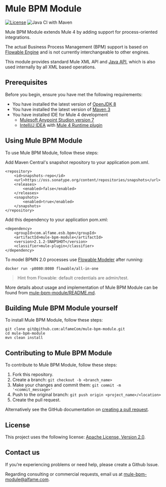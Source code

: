 # Mule BPM Module

[![License](https://img.shields.io/hexpm/l/plug.svg)](https://github.com/alfameCom/mule-bpm-module/blob/master/LICENSE.txt)
![Java CI with Maven](https://github.com/alfameCom/mule-bpm-module/workflows/Java%20CI%20with%20Maven/badge.svg)

Mule BPM Module extends Mule 4 by adding support for process-oriented integrations.

The actual Business Process Management (BPM) support is based on [Flowable Engine](https://github.com/flowable/flowable-engine) and is not currently interchangeable to other engines.

This module provides standard Mule XML API and [Java API](mule-bpm-api), which is also used internally by all XML based operations.

## Prerequisites

Before you begin, ensure you have met the following requirements:
* You have installed the latest version of [OpenJDK 8](https://adoptopenjdk.net)
* You have installed the latest version of [Maven 3](http://maven.apache.org)
* You have installed IDE for Mule 4 development
  * [Mulesoft Anypoint Studion version 7](https://www.mulesoft.com/lp/dl/studio)
  * [Intelli/J IDEA](https://www.jetbrains.com/idea/) with [Mule 4 Runtime plugin](https://plugins.jetbrains.com/plugin/10822-mule-4-runtime-)

## Using Mule BPM Module

To use Mule BPM Module, follow these steps:

Add Maven Central's snapshot repository to your application pom.xml.
```
<repository>
	<id>snapshots-repo</id>
	<url>https://oss.sonatype.org/content/repositories/snapshots</url>
	<releases>
		<enabled>false</enabled>
	</releases>
	<snapshots>
		<enabled>true</enabled>
	</snapshots>
</repository>
```


Add this dependency to your application pom.xml:

```
<dependency>
	<groupId>com.alfame.esb.bpm</groupId>
	<artifactId>mule-bpm-module</artifactId>
	<version>2.1.2-SNAPSHOT</version>
	<classifier>mule-plugin</classifier>
</dependency>
```

To model BPMN 2.0 processes use [Flowable Modeler](http://localhost:8080/flowable-modeler) after running:
```
docker run -p8080:8080 flowable/all-in-one
```

> Hint from Flowable: default credentials are admin/test.

More details about usage and implementation of Mule BPM Module can be found from [mule-bpm-module/README.md](mule-bpm-module/README.md).

## Building Mule BPM Module yourself

To install Mule BPM Module, follow these steps:
```
git clone git@github.com:alfameCom/mule-bpm-module.git
cd mule-bpm-module
mvn clean install
```

## Contributing to Mule BPM Module
To contribute to Mule BPM Module, follow these steps:

1. Fork this repository.
2. Create a branch: `git checkout -b <branch_name>`
3. Make your changes and commit them: `git commit -m '<commit_message>'`
4. Push to the original branch: `git push origin <project_name>/<location>`
5. Create the pull request.

Alternatively see the GitHub documentation on [creating a pull request](https://help.github.com/en/github/collaborating-with-issues-and-pull-requests/creating-a-pull-request).

## License

This project uses the following license: [Apache License, Version 2.0](https://www.apache.org/licenses/LICENSE-2.0).

## Contact us

If you’re experiencing problems or need help, please create a Github Issue.

Regarding consulting or commercial requests, email us at [mule-bpm-module@alfame.com](mule-bpm-module@alfame.com).
